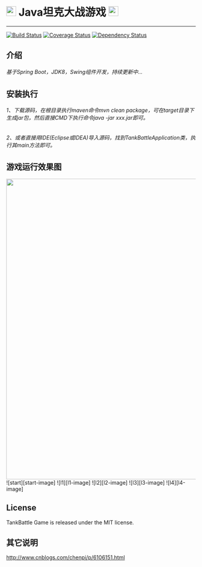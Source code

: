 
# <img width="26" src="https://raw.githubusercontent.com/peterchenhdu/tankbattle/master/doc/imgs/ICON.gif"> Java坦克大战游戏 <img width="26" src="https://raw.githubusercontent.com/peterchenhdu/tankbattle/master/doc/imgs/ICON.gif">
---

[![Build Status][travis-image]][travis-url]
[![Coverage Status](https://coveralls.io/repos/github/peterchenhdu/tankbattle/badge.svg?branch=master)](https://coveralls.io/github/peterchenhdu/tankbattle?branch=master)
[![Dependency Status](https://www.versioneye.com/user/projects/5abdf5830fb24f4489395ea5/badge.svg?style=flat-square)](https://www.versioneye.com/user/projects/5abdf5830fb24f4489395ea5)

[travis-image]: https://travis-ci.org/peterchenhdu/tankbattle.svg?branch=master
[travis-url]: https://travis-ci.org/peterchenhdu/tankbattle

## 介绍
###### 基于Spring Boot，JDK8，Swing组件开发，持续更新中...

## 安装执行
###### 1、下载源码，在根目录执行maven命令mvn clean package，可在target目录下生成jar包，然后直接CMD下执行命令java -jar xxx.jar即可。
###### 2、或者直接用IDE(Eclipse或IDEA)导入源码，找到TankBattleApplication类，执行其main方法即可。


## 游戏运行效果图
<img width="800" src="https://raw.githubusercontent.com/peterchenhdu/tankbattle/master/doc/imgs/start.jpg">
![start][start-image]
![l1][l1-image]
![l2][l2-image]
![l3][l3-image]
![l4][l4-image]

[start-image]: https://raw.githubusercontent.com/peterchenhdu/tankbattle/master/doc/imgs/start.jpg
[l1-image]: https://raw.githubusercontent.com/peterchenhdu/tankbattle/master/doc/imgs/level1.jpg
[l2-image]: https://raw.githubusercontent.com/peterchenhdu/tankbattle/master/doc/imgs/level2.jpg
[l3-image]: https://raw.githubusercontent.com/peterchenhdu/tankbattle/master/doc/imgs/level3.jpg
[l4-image]: https://raw.githubusercontent.com/peterchenhdu/tankbattle/master/doc/imgs/level4.jpg

## License

TankBattle Game is released under the MIT license.

## 其它说明
http://www.cnblogs.com/chenpi/p/6106151.html
